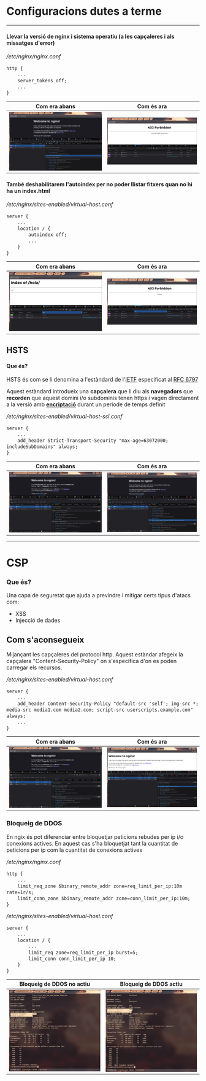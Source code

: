 # Configuracions dutes a terme
---
#### Llevar la versió de nginx i sistema operatiu (a les capçaleres i als missatges d'error)
*/etc/nginx/nginx.conf*
``` 
http {
    ...
	server_tokens off;
    ...
}
```
| Com era abans | Com és ara|
| ----------- | ----------- |
|![deuries estar mirant una foto de capçaleres amb informació d'nginx](./images/ServerTokensOn.png) | ![deuries estar mirant una foto de les capçaleres i vore que no hi ha cap que aporte informació de l'apache](./images/ServerTokensOff.png)  |


#### També deshabilitarem l'autoindex per no poder llistar fitxers quan no hi ha un index.html
*/etc/nginx/sites-enabled/virtual-host.conf*
```
server {
    ...
	location / {
		autoindex off;
        ...
	}
}
```
| Com era abans | Com és ara|
| ----------- | ----------- |
|![amb indexof](./images/IndexOfOn.png) | ![sense indexof](./images/IndexOfOff.png)  |


## HSTS
#### Que és?
HSTS és com se li denomina a l'estàndard de l'[IETF](https://ca.wikipedia.org/wiki/Internet_Engineering_Task_Force) 
especificat al [RFC 6797](https://datatracker.ietf.org/doc/html/rfc6797)

Aquest estàndard introdueix una **capçalera** que li diu als **navegadors**
que **recorden** que aquest domini i/o subdominis tenen https i vagen directament 
a la versió amb **[encriptació](https://en.wikipedia.org/wiki/Transport_Layer_Security)** durant un periode de temps definit

*/etc/nginx/sites-enabled/virtual-host-ssl.conf*
```
server {
    ...
    add_header Strict-Transport-Security "max-age=63072000; includeSubDomains" always;
}
```
| Com era abans | Com és ara|
| ----------- | ----------- |
|![capçalera hsts](./images/HSTSOff.png) | ![sense indexof](./images/HSTSOn.png)  |

---

# CSP
### Que és?
Una capa de seguretat que ajuda a previndre
i mitigar certs tipus d'atacs com:
- XSS
- Injecció de dades


## Com s'aconsegueix
Mijançant les capçaleres del protocol http. Aquest estàndar afegeix la capçalera
"Content-Security-Policy" on s'especifica d'on es poden carregar els recursos.

*/etc/nginx/sites-enabled/virtual-host.conf*
```
server {
    ...
    add_header Content-Security-Policy "default-src 'self'; img-src *; media-src media1.com media2.com; script-src userscripts.example.com" always;
    ...
}
```

| Com era abans | Com és ara|
| ----------- | ----------- |
|![no capçalera csp](./images/CSPOff.png) | ![capçalera csp](./images/CSPOn.png)  |

### Bloqueig de DDOS
En ngix és pot diferenciar entre bloquetjar peticions rebudes per ip i/o conexions actives.
En aquest cas s'ha bloquetjat tant la cuantitat de peticions per ip com la cuantitat de conexions actives

*/etc/nginx/nginx.conf*
```
http {
    ...
    limit_req_zone $binary_remote_addr zone=req_limit_per_ip:10m rate=1r/s;
    limit_conn_zone $binary_remote_addr zone=conn_limit_per_ip:10m;
}
```
*/etc/nginx/sites-enabled/virtual-host.conf*
```
server {
    ...
    location / {
        ...
        limit_req zone=req_limit_per_ip burst=5;
        limit_conn conn_limit_per_ip 10;
    }
}
```

| Bloqueig de DDOS no actiu | Bloqueig de DDOS actiu|
| ----------- | ----------- |
|![no capçalera csp](./images/DDOSPettitionOff.png) | ![capçalera csp](./images/DDOSPettitionOn.png)  |

